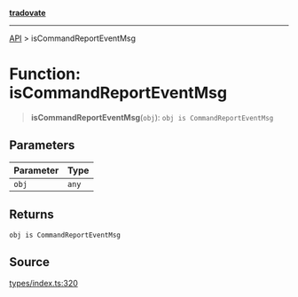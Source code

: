 [**tradovate**](../README.md)

***

[API](../API.md) > isCommandReportEventMsg

# Function: isCommandReportEventMsg

> **isCommandReportEventMsg**(`obj`): `obj is CommandReportEventMsg`

## Parameters

| Parameter | Type |
| :------ | :------ |
| `obj` | `any` |

## Returns

`obj is CommandReportEventMsg`

## Source

[types/index.ts:320](https://github.com/cgilly2fast/tradovate-typescript/blob/b1caea5/src/types/index.ts#L320)
